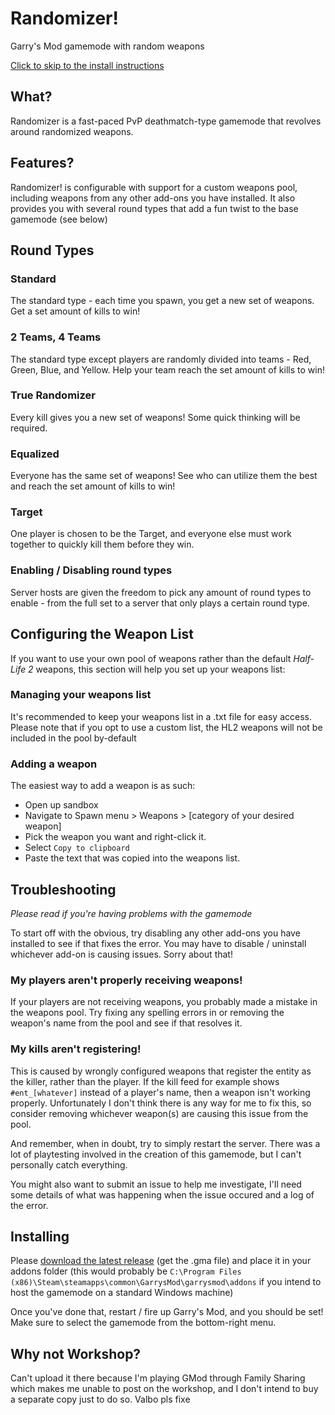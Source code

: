 # Randomizer!

Garry's Mod gamemode with random weapons

[Click to skip to the install instructions](#Installing)

## What?
Randomizer is a fast-paced PvP deathmatch-type gamemode that revolves around randomized weapons.

## Features?
Randomizer! is configurable with support for a custom weapons pool, including weapons from any other add-ons you have installed. It also provides you with several round types that add a fun twist to the base gamemode (see below)

## Round Types

### Standard
The standard type - each time you spawn, you get a new set of weapons. Get a set amount of kills to win!

### 2 Teams, 4 Teams
The standard type except players are randomly divided into teams - Red, Green, Blue, and Yellow. Help your team reach the set amount of kills to win!

### True Randomizer
Every kill gives you a new set of weapons! Some quick thinking will be required.

### Equalized
Everyone has the same set of weapons! See who can utilize them the best and reach the set amount of kills to win!

### Target
One player is chosen to be the Target, and everyone else must work together to quickly kill them before they win.

### Enabling / Disabling round types
Server hosts are given the freedom to pick any amount of round types to enable - from the full set to a server that only plays a certain round type.

## Configuring the Weapon List
If you want to use your own pool of weapons rather than the default *Half-Life 2* weapons, this section will help you set up your weapons list:

### Managing your weapons list
It's recommended to keep your weapons list in a .txt file for easy access. Please note that if you opt to use a custom list, the HL2 weapons will not be included in the pool by-default

### Adding a weapon
The easiest way to add a weapon is as such:
- Open up sandbox
- Navigate to Spawn menu > Weapons > [category of your desired weapon]
- Pick the weapon you want and right-click it.
- Select `Copy to clipboard`
- Paste the text that was copied into the weapons list.

## Troubleshooting
*Please read if you're having problems with the gamemode*

To start off with the obvious, try disabling any other add-ons you have installed to see if that fixes the error. You may have to disable / uninstall whichever add-on is causing issues. Sorry about that!

### My players aren't properly receiving weapons!
If your players are not receiving weapons, you probably made a mistake in the weapons pool. Try fixing any spelling errors in or removing the weapon's name from the pool and see if that resolves it.

### My kills aren't registering!
This is caused by wrongly configured weapons that register the entity as the killer, rather than the player. If the kill feed for example shows `#ent_[whatever]` instead of a player's name, then a weapon isn't working properly. Unfortunately I don't think there is any way for me to fix this, so consider removing whichever weapon(s) are causing this issue from the pool.

And remember, when in doubt, try to simply restart the server. There was a lot of playtesting involved in the creation of this gamemode, but I can't personally catch everything.

You might also want to submit an issue to help me investigate, I'll need some details of what was happening when the issue occured and a log of the error.

## Installing
Please [download the latest release](https://github.com/axiand/randomizer/releases/latest) (get the .gma file) and place it in your addons folder (this would probably be `C:\Program Files (x86)\Steam\steamapps\common\GarrysMod\garrysmod\addons` if you intend to host the gamemode on a standard Windows machine)

Once you've done that, restart / fire up Garry's Mod, and you should be set! Make sure to select the gamemode from the bottom-right menu.

## Why not Workshop?
Can't upload it there because I'm playing GMod through Family Sharing which makes me unable to post on the workshop, and I don't intend to buy a separate copy just to do so. Valbo pls fixe

